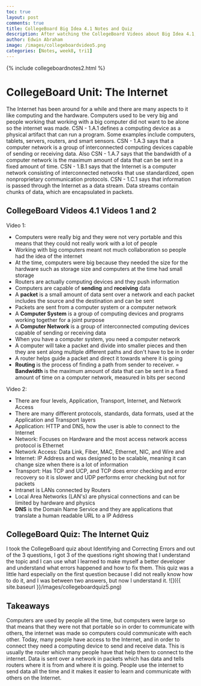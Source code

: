```yaml
---
toc: true
layout: post
comments: true
title: CollegeBoard Big Idea 4.1 Notes and Quiz
description: After watching the CollegeBoard Videos about Big Idea 4.1, I wrote some notes on this blog post about internet connections with the quiz I took at the end.
author: Edwin Abraham
image: /images/collegeboardvideo5.png
categories: [Notes, week8, tri1]
---
```

{% include collegeboardnotes2.html %}

# CollegeBoard Unit: The Internet
The Internet has been around for a while and there are many aspects to it like computing and the hardware. Computers used to be very big and people working that working with a big computer did not want to be alone so the internet was made. CSN - 1.A.1 defines a computing device as a physical artifact that can run a program. Some examples include computers, tablets, servers, routers, and smart sensors. CSN - 1.A.3 says that a computer network is a group of interconnected computing devices capable of sending or receiving data. Also CSN - 1.A.7 says that the bandwidth of a computer network is the maximum amount of data that can be sent in a fixed amount of time. CSN - 1.B.1 says that the Internet is a computer network consisting of interconnected networks that use standardized, open nonproprietary communication protocols. CSN - 1.C.1 says that information is passed through the Internet as a data stream. Data streams contain chunks of data, which are encapsulated in packets.

## CollegeBoard Videos 4.1 Videos 1 and 2

Video 1:
- Computers were really big and they were not very portable and this means that they could not really work with a lot of people
- Working with big computers meant not much collaboration so people had the idea of the internet
- At the time, computers were big because they needed the size for the hardware such as storage size and computers at the time had small storage
- Routers are actually computing devices and they push information
- Computers are capable of **sending** and **receiving** data
- A **packet** is a small amount of data sent over a network and each packet includes the source and the destination and can be sent
- Packets are sent from a computer system or a computer network
- A **Computer System** is a group of computing devices and programs working together for a joint purpose
- A **Computer Network** is a group of interconnected computing devices capable of sending or receiving data
- When you have a computer system, you need a computer network
- A computer will take a packet and divide into smaller pieces and then they are sent along multiple different paths and don't have to be in order
- A router helps guide a packet and direct it towards where it is going
- **Routing** is the process of finding a path from sender to receiver.
= **Bandwidth** is the maximum amount of data that can be sent in a fixed amount of time on a computer network, measured in bits per second

Video 2:
- There are four levels, Application, Transport, Internet, and Network Access
- There are many different protocols, standards, data formats, used at the Application and Transport layers
- Application: HTTP and DNS, how the user is able to connect to the Internet
- Network: Focuses on Hardware and the most access network access protocol is Ethernet
- Network Access: Data Link, Fiber, MAC, Ethernet, NIC, and Wire and
- Internet: IP Address and was designed to be scalable, meaning it can change size when there is a lot of information
- Transport: Has TCP and UCP, and TCP does error checking and error recovery so it is slower and UDP performs error checking but not for packets
- Intranet is LANs connected by Routers
- Local Area Networks (LAN's) are physical connections and can be limited by hardware and physics
- **DNS** is the Domain Name Service and they are applications that translate a human readable URL to a IP Address

## CollegeBoard Quiz: The Internet Quiz
I took the CollegeBoard quiz about Identifying and Correcting Errors and out of the 3 questions, I got 3 of the questions right showing that I understand the topic and I can use what I learned to make myself a better developer and understand what errors happened and how to fix them. This quiz was a little hard especially on the first question because I did not really know how to do it, and I was between two answers, but now I understand it. 
![]({{ site.baseurl }}/images/collegeboardquiz5.png)

## Takeaways
Computers are used by people all the time, but computers were large so that means that they were not that portable so in order to communicate with others, the internet was made so computers could communicate with each other. Today, many people have access to the Internet, and in order to connect they need a computing device to send and receive data. This is usually the router which many people have that help them to connect to the internet. Data is sent over a network in packets which has data and tells routers where it is from and where it is going. People use the internet to send data all the time and it makes it easier to learn and communicate with others on the Internet.